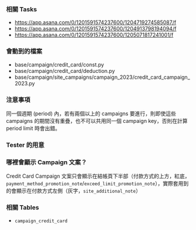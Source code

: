 ### 相關 Tasks

- https://app.asana.com/0/1201591574237600/1204719274585087/f
- https://app.asana.com/0/1201591574237600/1204913798194094/f
- https://app.asana.com/0/1201591574237600/1205071817241001/f

### 會動到的檔案

- base/campaign/credit_card/const.py
- base/campaign/credit_card/deduction.py
- base/campaign/site_campaigns/campaign_2023/credit_card_campaign_2023.py

### 注意事項

同一個週期 (period) 內，若有兩個以上的 campaigns 要進行，則即使這些 campaigns 的期間沒有重疊，也不可以共用同一個 campaign key，否則在計算 period limit 時會出錯。

### Tester 的用意

### 哪裡會顯示 Campaign 文案？

Credit Card Campaign 文案只會顯示在結帳頁下半部（付款方式的上方，紅底，`payment_method_promotion_note`/`exceed_limit_promotion_note`），實際套用到的會顯示在付款方式左側（灰字，`site_additional_note`）

### 相關 Tables

- `campaign_credit_card`